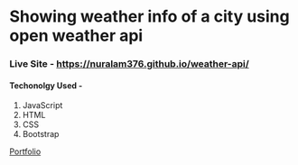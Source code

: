 # Showing weather info of a city using open weather api

### Live Site - https://nuralam376.github.io/weather-api/

#### Techonolgy Used -

1. JavaScript
2. HTML
3. CSS
4. Bootstrap

[Portfolio][portfolio]

[portfolio]: https://nur-a-alam.me/
